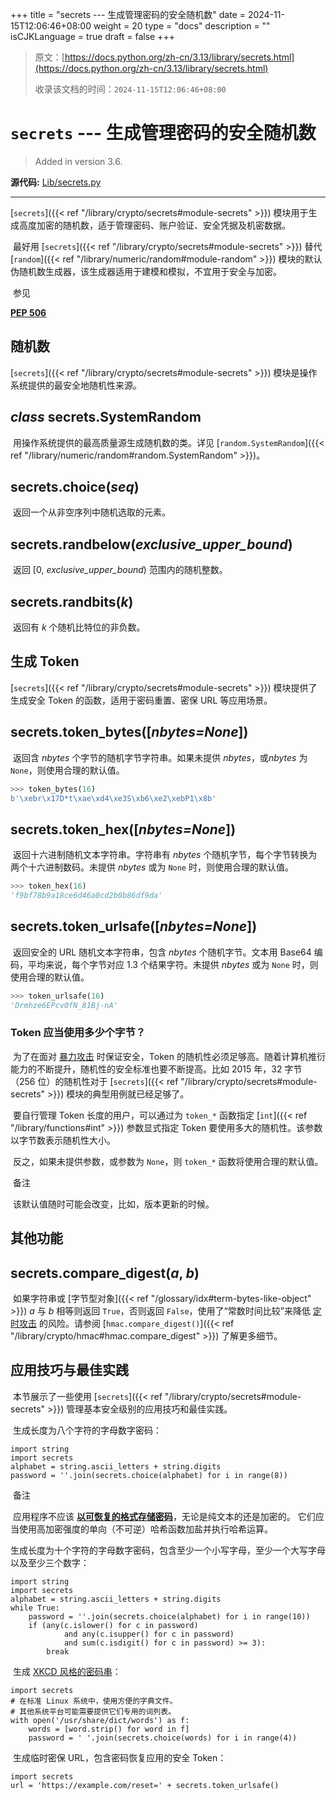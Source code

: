 +++
title = "secrets --- 生成管理密码的安全随机数"
date = 2024-11-15T12:06:46+08:00
weight = 20
type = "docs"
description = ""
isCJKLanguage = true
draft = false
+++

> 原文：[https://docs.python.org/zh-cn/3.13/library/secrets.html](https://docs.python.org/zh-cn/3.13/library/secrets.html)
>
> 收录该文档的时间：`2024-11-15T12:06:46+08:00`

# `secrets` --- 生成管理密码的安全随机数

> Added in version 3.6.
>

**源代码:** [Lib/secrets.py](https://github.com/python/cpython/tree/3.13/Lib/secrets.py)

------

[`secrets`]({{< ref "/library/crypto/secrets#module-secrets" >}}) 模块用于生成高度加密的随机数，适于管理密码、账户验证、安全凭据及机密数据。

​	最好用 [`secrets`]({{< ref "/library/crypto/secrets#module-secrets" >}}) 替代 [`random`]({{< ref "/library/numeric/random#module-random" >}}) 模块的默认伪随机数生成器，该生成器适用于建模和模拟，不宜用于安全与加密。

​	参见

 

[**PEP 506**](https://peps.python.org/pep-0506/)

## 随机数

[`secrets`]({{< ref "/library/crypto/secrets#module-secrets" >}}) 模块是操作系统提供的最安全地随机性来源。

## *class* secrets.**SystemRandom**

​	用操作系统提供的最高质量源生成随机数的类。详见 [`random.SystemRandom`]({{< ref "/library/numeric/random#random.SystemRandom" >}})。

## secrets.**choice**(*seq*)

​	返回一个从非空序列中随机选取的元素。

## secrets.**randbelow**(*exclusive_upper_bound*)

​	返回 [0, *exclusive_upper_bound*) 范围内的随机整数。

## secrets.**randbits**(*k*)

​	返回有 *k* 个随机比特位的非负数。

## 生成 Token

[`secrets`]({{< ref "/library/crypto/secrets#module-secrets" >}}) 模块提供了生成安全 Token 的函数，适用于密码重置、密保 URL 等应用场景。

## secrets.**token_bytes**([*nbytes=None*])

​	返回含 *nbytes* 个字节的随机字节字符串。如果未提供 *nbytes*，或*nbytes* 为 `None`，则使用合理的默认值。



``` python
>>> token_bytes(16)  
b'\xebr\x17D*t\xae\xd4\xe3S\xb6\xe2\xebP1\x8b'
```

## secrets.**token_hex**([*nbytes=None*])

​	返回十六进制随机文本字符串。字符串有 *nbytes* 个随机字节，每个字节转换为两个十六进制数码。未提供 *nbytes* 或为 `None` 时，则使用合理的默认值。



``` python
>>> token_hex(16)  
'f9bf78b9a18ce6d46a0cd2b0b86df9da'
```

## secrets.**token_urlsafe**([*nbytes=None*])

​	返回安全的 URL 随机文本字符串，包含 *nbytes* 个随机字节。文本用 Base64 编码，平均来说，每个字节对应 1.3 个结果字符。未提供 *nbytes* 或为 `None` 时，则使用合理的默认值。



``` python
>>> token_urlsafe(16)  
'Drmhze6EPcv0fN_81Bj-nA'
```

### Token 应当使用多少个字节？

​	为了在面对 [暴力攻击](https://en.wikipedia.org/wiki/Brute-force_attack) 时保证安全，Token 的随机性必须足够高。随着计算机推衍能力的不断提升，随机性的安全标准也要不断提高。比如 2015 年，32 字节（256 位）的随机性对于 [`secrets`]({{< ref "/library/crypto/secrets#module-secrets" >}}) 模块的典型用例就已经足够了。

​	要自行管理 Token 长度的用户，可以通过为 `token_*` 函数指定 [`int`]({{< ref "/library/functions#int" >}}) 参数显式指定 Token 要使用多大的随机性。该参数以字节数表示随机性大小。

​	反之，如果未提供参数，或参数为 `None`，则 `token_*` 函数将使用合理的默认值。

​	备注

 

​	该默认值随时可能会改变，比如，版本更新的时候。

## 其他功能

## secrets.**compare_digest**(*a*, *b*)

​	如果字符串或 [字节型对象]({{< ref "/glossary/idx#term-bytes-like-object" >}}) *a* 与 *b* 相等则返回 `True`，否则返回 `False`，使用了“常数时间比较”来降低 [定时攻击](https://codahale.com/a-lesson-in-timing-attacks/) 的风险。请参阅 [`hmac.compare_digest()`]({{< ref "/library/crypto/hmac#hmac.compare_digest" >}}) 了解更多细节。

## 应用技巧与最佳实践

​	本节展示了一些使用 [`secrets`]({{< ref "/library/crypto/secrets#module-secrets" >}}) 管理基本安全级别的应用技巧和最佳实践。

​	生成长度为八个字符的字母数字密码：

```
import string
import secrets
alphabet = string.ascii_letters + string.digits
password = ''.join(secrets.choice(alphabet) for i in range(8))
```

​	备注

 

​	应用程序不应该 [**以可恢复的格式存储密码**](https://cwe.mitre.org/data/definitions/257.html)，无论是纯文本的还是加密的。 它们应当使用高加密强度的单向（不可逆）哈希函数加盐并执行哈希运算。

​	生成长度为十个字符的字母数字密码，包含至少一个小写字母，至少一个大写字母以及至少三个数字：

```
import string
import secrets
alphabet = string.ascii_letters + string.digits
while True:
    password = ''.join(secrets.choice(alphabet) for i in range(10))
    if (any(c.islower() for c in password)
            and any(c.isupper() for c in password)
            and sum(c.isdigit() for c in password) >= 3):
        break
```

​	生成 [XKCD 风格的密码串](https://xkcd.com/936/)：

```
import secrets
# 在标准 Linux 系统中，使用方便的字典文件。
# 其他系统平台可能需要提供它们专用的词列表。
with open('/usr/share/dict/words') as f:
    words = [word.strip() for word in f]
    password = ' '.join(secrets.choice(words) for i in range(4))
```

​	生成临时密保 URL，包含密码恢复应用的安全 Token：

```
import secrets
url = 'https://example.com/reset=' + secrets.token_urlsafe()
```
